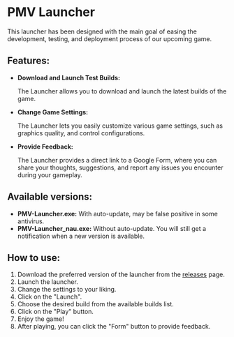 # PMV Launcher

This launcher has been designed with the main goal of easing the development, testing, and deployment process of our upcoming game.

## Features:

- **Download and Launch Test Builds:** 

    The Launcher allows you to download and launch the latest builds of the game.

- **Change Game Settings:** 

   The Launcher lets you easily customize various game settings, such as graphics quality, and control configurations.

 - **Provide Feedback:** 

    The Launcher provides a direct link to a Google Form, where you can share your thoughts, suggestions, and report any issues you encounter during your gameplay.

## Available versions:
- **PMV-Launcher.exe:** With auto-update, may be false positive in some antivirus.
- **PMV-Launcher_nau.exe:** Without auto-update. You will still get a notification when a new version is available.

## How to use:
1. Download the preferred version of the launcher from the [releases](https://github.com/MikeAtom/PMV-Launcher/releases) page.
2. Launch the launcher.
3. Change the settings to your liking.
4. Click on the "Launch".
5. Choose the desired build from the available builds list.
6. Click on the "Play" button.
7. Enjoy the game!
8. After playing, you can click the "Form" button to provide feedback.
